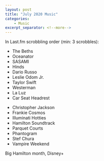 ```yaml
---
layout: post
title: "July 2020 Music"
categories:
    - Music
excerpt_separator: <!--more-->
---
```

In Last.fm scrobbling order (min: 3 scrobbles):

- The Beths
- Oceanator
- SASAMI
- Hinds
- Dario Russo
- Leslie Odom Jr.
- Taylor Swift
- Westerman
- La Luz
- Car Seat Headrest
<!--more-->
- Christopher Jackson
- Frankie Cosmos
- Illuminati Hotties
- Hamilton Soundtrack
- Parquet Courts
- Phantogram
- Stef Chura
- Vampire Weekend

Big Hamilton month, Disney+